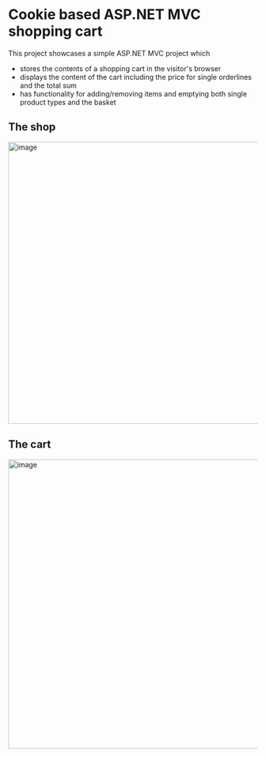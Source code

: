 # Cookie based ASP.NET MVC shopping cart
This project showcases a simple ASP.NET MVC project which
- stores the contents of a shopping cart in the visitor's browser
- displays the content of the cart including the price for single orderlines and the total sum
- has functionality for adding/removing items and emptying both single product types and the basket

## The shop
<img width="570" alt="image" src="https://github.com/user-attachments/assets/23202887-04f1-42bd-b48d-2e36a8764470">

## The cart
<img width="585" alt="image" src="https://github.com/user-attachments/assets/bfea4e7f-529b-4756-9ca2-f15f557c6b52">

